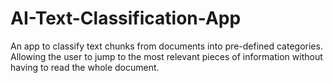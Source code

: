 # AI-Text-Classification-App
An app to classify text chunks from documents into pre-defined categories. Allowing the user to jump to the most relevant pieces of information without having to read the whole document.
